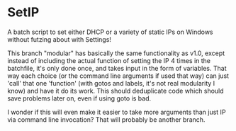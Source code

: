 # SetIP
A batch script to set either DHCP or a variety of static IPs on Windows without futzing about with Settings!

This branch "modular" has basically the same functionality as v1.0, except instead of including the actual 
function of setting the IP 4 times in the batchfile, it's only done once, and takes input in the form of 
variables. That way each choice (or the command line arguments if used that way) can just 'call' that one 
'function' (with gotos and labels, it's not real modularity I know) and have it do its work. This should 
deduplicate code which should save problems later on, even if using goto is bad.

I wonder if this will even make it easier to take more arguments than just IP via command line invocation?
That will probably be another branch.
